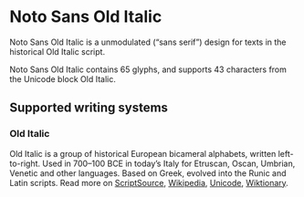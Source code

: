 
# Noto Sans Old Italic

Noto Sans Old Italic is a unmodulated (“sans serif”) design for texts in the historical Old Italic script. 

Noto Sans Old Italic contains 65 glyphs, and supports 43 characters from the Unicode block Old Italic.


## Supported writing systems


### Old Italic

Old Italic is a group of historical European bicameral alphabets, written left-to-right. Used in 700–100 BCE in today’s Italy for Etruscan, Oscan, Umbrian, Venetic and other languages. Based on Greek, evolved into the Runic and Latin scripts. Read more on [ScriptSource](https://scriptsource.org/scr/Ital), [Wikipedia](https://en.wikipedia.org/wiki/ISO_15924:Ital), [Unicode](https://www.unicode.org/versions/Unicode13.0.0/ch08.pdf#G27379), [Wiktionary](https://en.wiktionary.org/wiki/Category:Old_Italic_script).

